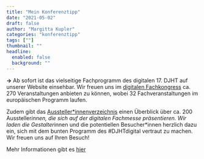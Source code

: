 ```yaml
---
title: "Mein Konferenztipp"
date: "2021-05-02"
draft: false
author: "Margitta Kupler"
categories: "konferenztipp"
tags: [""]
thumbnail: ""
headline:
  enabled: false
  background: ""
---
```


**→** Ab sofort ist das vielseitige Fachprogramm des digitalen 17. DJHT auf
unserer Website einsehbar. Wir freuen uns im [digitalen
Fachkongress](https://www.jugendhilfetag.de/veranstaltungen/events/filter/seite?cHash=ce6dcc787d90a4f8152f87c01ce08a7a)
ca. 270 Veranstaltungen anbieten zu können, wobei 32 Fachveranstaltungen im
europäischen Programm laufen.

<!--more-->

Zudem gibt das
[Aussteller*innenverzeichnis](https://www.jugendhilfetag.de/ausstellerinnen-verzeichnis) einen Überblick über ca. 200 Aussteller*innen, die sich auf der
digitalen Fachmesse präsentieren. Wir laden die Gestalter*innen und die
potentiellen Besucher*innen herzlich dazu ein, sich mit dem bunten Programm
des #DJHTdigital vertraut zu machen. Wir freuen uns auf Ihren Besuch!

Mehr Informationen gibt es [hier](https://www.jugendhilfetag.de/ "DJHT")
